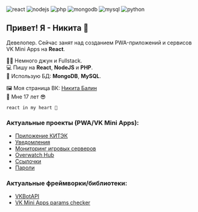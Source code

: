 ![react](https://img.shields.io/badge/-React-blueviolet)
![nodejs](https://img.shields.io/badge/-NodeJS-informational)
![php](https://img.shields.io/badge/-PHP-red)
![mongodb](https://img.shields.io/badge/-MongoDB-success)
![mysql](https://img.shields.io/badge/-MySQL-important)
![python](https://img.shields.io/badge/-Python-yellow)

## Привет! Я - Никита 👋
Девелопер. Сейчас занят над созданием PWA-приложений и сервисов VK Mini Apps на **React**.  

👦🏼 Немного джун и Fullstack.  
💻 Пишу на **React**, **NodeJS** и **PHP**.  
💾 Использую БД: **MongoDB**, **MySQL**.  

🖼 Моя страница ВК: [Никита Балин](https://vk.com/darkflamept)  
👻 Мне 17 лет 😎

    react in my heart 💖

### Актуальные проекты (PWA/VK Mini Apps):
* [Приложение КИТЭК](https://app.omsktec.ru)
* [Уведомления](https://vk.com/app7915893)
* [Мониторинг игровых серверов](https://vk.com/servercontrol)
* [Overwatch Hub](https://vk.com/owhub)
* [Ссылочки](https://vk.com/links_app)
* [Пароли](https://vk.com/app7908538)  

### Актуальные фреймворки/библиотеки:
* [VKBotAPI](https://github.com/LukasAndreano/VKBotAPI)
* [VK Mini Apps params checker](https://www.npmjs.com/package/vkminiapps-params-checker)
